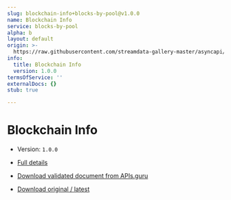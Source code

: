 ```yaml
---
slug: blockchain-info+blocks-by-pool@v1.0.0
name: Blockchain Info
service: blocks-by-pool
alpha: b
layout: default
origin: >-
  https://raw.githubusercontent.com/streamdata-gallery-master/asyncapi/master/_listings/blockchain-info/blockchain-info-blocks-by-pool-stream-async.md
info:
  title: Blockchain Info
  version: 1.0.0
termsOfService: ''
externalDocs: {}
stub: true

---
```

# Blockchain Info

* Version: `1.0.0`
* [Full details](../html/blockchain-info+blocks-by-pool@v1.0.0.html)





* [Download validated document from APIs.guru](https://raw.githubusercontent.com/APIs-guru/asyncapi-directory/master/docs/APIs/blockchain-info%2Bblocks-by-pool%40v1.0.0.yaml)
* [Download original / latest](https://raw.githubusercontent.com/streamdata-gallery-master/asyncapi/master/_listings/blockchain-info/blockchain-info-blocks-by-pool-stream-async.md)

<script type="application/ld+json">
{
  "@context": "http://schema.org/",
  "@type": "WebAPI",

  "documentation": "",

  "name": "Blockchain Info"
}
</script>
